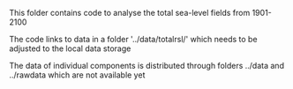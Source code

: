 This folder contains code to analyse the total sea-level fields from 1901-2100

The code links to data in a folder '../data/totalrsl/' which needs to be adjusted to the local data storage

The data of individual components is distributed through folders ../data and ../rawdata which are not available yet
